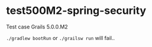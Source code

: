# test500M2-spring-security
Test case Grails 5.0.0.M2

`./gradlew bootRun` or `./grailsw run` will fail..
